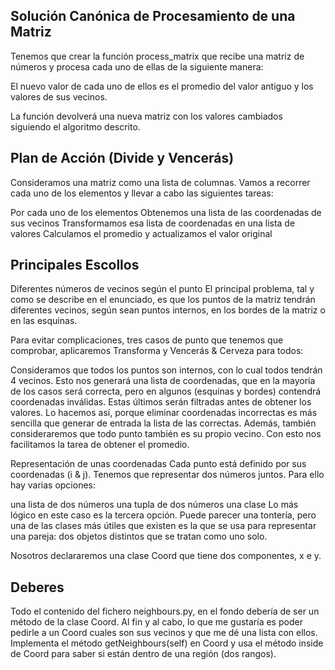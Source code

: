 ## Solución Canónica de Procesamiento de una Matriz
Tenemos que crear la función process_matrix que recibe una matriz de números y procesa cada uno de ellas de la siguiente manera:

El nuevo valor de cada uno de ellos es el promedio del valor antiguo y los valores de sus vecinos.

La función devolverá una nueva matriz con los valores cambiados siguiendo el algoritmo descrito.

## Plan de Acción (Divide y Vencerás)
Consideramos una matriz como una lista de columnas. Vamos a recorrer cada uno de los elementos y llevar a cabo las siguientes tareas:

Por cada uno de los elementos
Obtenemos una lista de las coordenadas de sus vecinos
Transformamos esa lista de coordenadas en una lista de valores
Calculamos el promedio y actualizamos el valor original

## Principales Escollos
Diferentes números de vecinos según el punto
El principal problema, tal y como se describe en el enunciado, es que los puntos de la matriz tendrán diferentes vecinos, según sean puntos internos, en los bordes de la matriz o en las esquinas.

Para evitar complicaciones, tres casos de punto que tenemos que comprobar, aplicaremos Transforma y Vencerás & Cerveza para todos:

Consideramos que todos los puntos son internos, con lo cual todos tendrán 4 vecinos.
Esto nos generará una lista de coordenadas, que en la mayoría de los casos será correcta, pero en algunos (esquinas y bordes) contendrá coordenadas inválidas. Estas últimos serán filtradas antes de obtener los valores. Lo hacemos así, porque eliminar coordenadas incorrectas es más sencilla que generar de entrada la lista de las correctas.
Además, también consideraremos que todo punto también es su propio vecino. Con esto nos facilitamos la tarea de obtener el promedio.

Representación de unas coordenadas
Cada punto está definido por sus coordenadas (i & j). Tenemos que representar dos números juntos. Para ello hay varias opciones:

una lista de dos números
una tupla de dos números
una clase
Lo más lógico en este caso es la tercera opción. Puede parecer una tontería, pero una de las clases más útiles que existen es la que se usa para representar una pareja: dos objetos distintos que se tratan como uno solo.

Nosotros declararemos una clase Coord que tiene dos componentes, x e y.

## Deberes
Todo el contenido del fichero neighbours.py, en el fondo debería de ser un método de la clase Coord. Al fin y al cabo, lo que me gustaría es poder pedirle a un Coord cuales son sus vecinos y que me dé una lista con ellos. Implementa el método getNeighbours(self) en Coord y usa el método inside de Coord para saber si están dentro de una región (dos rangos).